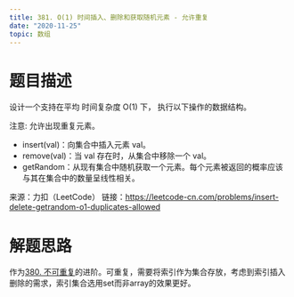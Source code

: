 ```yaml
---
title: 381. O(1) 时间插入、删除和获取随机元素 - 允许重复
date: "2020-11-25"
topic: 数组
---
```

# 题目描述
设计一个支持在平均 时间复杂度 O(1) 下， 执行以下操作的数据结构。

注意: 允许出现重复元素。

- insert(val)：向集合中插入元素 val。
- remove(val)：当 val 存在时，从集合中移除一个 val。
- getRandom：从现有集合中随机获取一个元素。每个元素被返回的概率应该与其在集合中的数量呈线性相关。

来源：力扣（LeetCode）
链接：https://leetcode-cn.com/problems/insert-delete-getrandom-o1-duplicates-allowed

# 解题思路

作为[380. 不可重复](/leetcode/0380.insert-delete-getrandom-o1)的进阶。可重复，需要将索引作为集合存放，考虑到索引插入删除的需求，索引集合选用set而非array的效果更好。